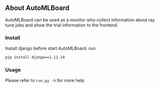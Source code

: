 ## About AutoMLBoard

AutoMLBoard can be used as a monitor who collect information about ray tune jobs and
show the trial information to the frontend.

### Install

Install django before start AutoMLBoard. run:

```bash
pip install django==1.11.14
```

### Usage

Please refer to `run.py -h` for more help
